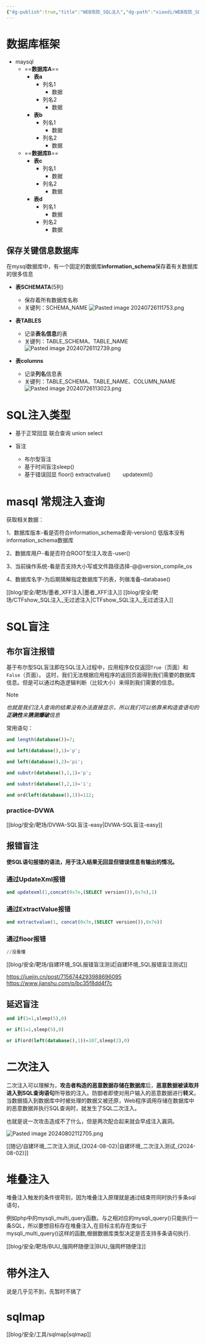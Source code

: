 ```yaml
---
{"dg-publish":true,"title":"WEB攻防_SQL注入","dg-path":"xiaodi/WEB攻防_SQL注入.md","permalink":"/xiaodi/WEB攻防_SQL注入/","dgPassFrontmatter":true}
---
```


# 数据库框架

+ maysql
	+ ==**数据库A**==
		+ **表a**
			+ 列名1
				+ 数据
			+ 列名2
				+ 数据
		+ **表b**
			+ 列名1
				+ 数据
			+ 列名2
				+ 数据
	+ ==**数据库B**==
		+ **表c**
			+ 列名1
				+ 数据
			+ 列名2
				+ 数据
		+ **表d**
			+ 列名1
				+ 数据
			+ 列名2
				+ 数据


## 保存关键信息数据库

在mysql数据库中，有一个固定的数据库**information_schema**保存着有关数据库的很多信息

+ **表SCHEMATA**(5列)
	+ 保存着所有数据库名称
	+ 关键列：SCHEMA_NAME
![Pasted image 20240726111753.png](/img/user/picture/Pasted%20image%2020240726111753.png)

+ **表TABLES**
	+ 记录**表名信息**的表
	+ 关键列：TABLE_SCHEMA、TABLE_NAME
![Pasted image 20240726112739.png](/img/user/picture/Pasted%20image%2020240726112739.png)


+ **表columns**
	+ 记录**列名**信息表
	+ 关键列：TABLE_SCHEMA、TABLE_NAME、COLUMN_NAME
![Pasted image 20240726113023.png](/img/user/picture/Pasted%20image%2020240726113023.png)

# SQL注入类型

+ 基于正常回显
	联合查询 union select
	
+ 盲注
	+ 布尔型盲注
    + 基于时间盲注sleep()
    + 基于错误回显
	    floor()
	    extractvalue()
	　　updatexml()





# masql 常规注入查询

获取相关数据：

1、数据库版本-看是否符合information_schema查询-version()
低版本没有information_schema数据库

2、数据库用户-看是否符合ROOT型注入攻击-user()

3、当前操作系统-看是否支持大小写或文件路径选择-@@version_compile_os

4、数据库名字-为后期猜解指定数据库下的表，列做准备-database()


[[blog/安全/靶场/墨者_XFF注入\|墨者_XFF注入]]
[[blog/安全/靶场/CTFshow_SQL注入_无过滤注入\|CTFshow_SQL注入_无过滤注入]]
# SQL盲注

## 布尔盲注报错

基于布尔型SQL盲注即在SQL注入过程中，应用程序仅仅返回`True`（页面）和`False`（页面）。
这时，我们无法根据应用程序的返回页面得到我们需要的数据库信息。但是可以通过构造逻辑判断（比较大小）来得到我们需要的信息。

>[!note]
>*也就是我们注入查询的结果没有办法直接显示，所以我们可以依靠来构造查语句的**正确性**来**猜测爆破**信息*

常用语句：

```sql
and length(database())=7;

and left(database(),1)='p';

and left(database(),2)='pi';

and substr(database(),1,1)='p';

and substr(database(),2,1)='i';

and ord(left(database(),1))=112;
```




### practice-DVWA

[[blog/安全/靶场/DVWA-SQL盲注-easy\|DVWA-SQL盲注-easy]]


## 报错盲注

**使SQL语句报错的语法，用于注入结果无回显但错误信息有输出的情况。**

### 通过UpdateXml报错

```sql
and updatexml(1,concat(0x7e,(SELECT version()),0x7e),1)
```


### 通过ExtractValue报错

```sql
and extractvalue(1, concat(0x7e,(SELECT version()),0x7e))
```


### 通过floor报错

```sql
//没看懂
```

[[blog/安全/靶场/自建环境_SQL报错盲注测试\|自建环境_SQL报错盲注测试]]


https://juejin.cn/post/7156744293988696095
https://www.jianshu.com/p/bc35f8dd4f7c

## 延迟盲注

```sql
and if(1=1,sleep(5),0)

or if(1=1,sleep(5),0)

or if(ord(left(database(),1))=107,sleep(2),0)
```




# 二次注入

二次注入可以理解为，**攻击者构造的恶意数据存储在数据库**后，**恶意数据被读取并进入到SQL查询语句**所导致的注入。防御者即使对用户输入的恶意数据进行**转义**，当数据插入到数据库中时被处理的数据又被还原，Web程序调用存储在数据库中的恶意数据并执行SQL查询时，就发生了SQL二次注入。

也就是说一次攻击造成不了什么，但是两次配合起来就会早成注入漏洞。



![Pasted image 20240802112705.png](/img/user/picture/Pasted%20image%2020240802112705.png)



[[随记/自建环境_二次注入测试_{2024-08-02}\|自建环境_二次注入测试_{2024-08-02}]]



# 堆叠注入

堆叠注入触发的条件很苛刻，因为堆叠注入原理就是通过结束符同时执行多条sql语句，

例如php中的mysqli_multi_query函数。与之相对应的mysqli_query()只能执行一条SQL，所以要想目标存在堆叠注入,在目标主机存在类似于mysqli_multi_query()这样的函数,根据数据库类型决定是否支持多条语句执行.


[[blog/安全/靶场/BUU_强网杯随便注\|BUU_强网杯随便注]]


# 带外注入

说是几乎见不到，先暂时不搞了
	


# sqlmap

[[blog/安全/工具/sqlmap\|sqlmap]]

